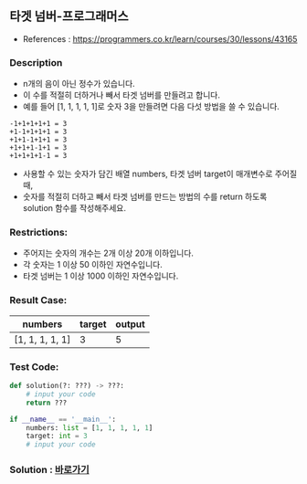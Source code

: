 ## 타겟 넘버-프로그래머스

* References : https://programmers.co.kr/learn/courses/30/lessons/43165

### Description

* n개의 음이 아닌 정수가 있습니다. 
* 이 수를 적절히 더하거나 빼서 타겟 넘버를 만들려고 합니다. 
* 예를 들어 [1, 1, 1, 1, 1]로 숫자 3을 만들려면 다음 다섯 방법을 쓸 수 있습니다.

```
-1+1+1+1+1 = 3
+1-1+1+1+1 = 3
+1+1-1+1+1 = 3
+1+1+1-1+1 = 3
+1+1+1+1-1 = 3
```
* 사용할 수 있는 숫자가 담긴 배열 numbers, 타겟 넘버 target이 매개변수로 주어질 때,
* 숫자를 적절히 더하고 빼서 타겟 넘버를 만드는 방법의 수를 return 하도록 solution 함수를 작성해주세요.

### Restrictions:

* 주어지는 숫자의 개수는 2개 이상 20개 이하입니다.
* 각 숫자는 1 이상 50 이하인 자연수입니다.
* 타겟 넘버는 1 이상 1000 이하인 자연수입니다.

### Result Case:

| numbers | target | output |
|---|---|---|
| [1, 1, 1, 1, 1]	 | 3 | 5 |

### Test Code:
```python
def solution(?: ???) -> ???:
    # input your code
    return ???

if __name__ == '__main__':
    numbers: list = [1, 1, 1, 1, 1]
    target: int = 3
    # input your code
```

### Solution : [바로가기](https://github.com/takhyun12/Algorithm-Essential-Training/blob/main/Solutions/si.py)
